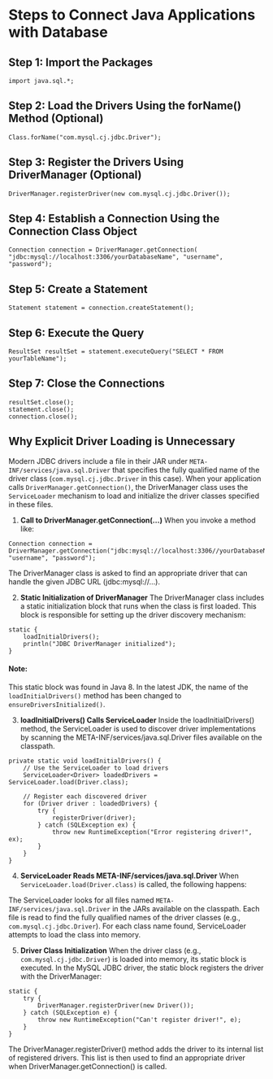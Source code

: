 
# Steps to Connect Java Applications with Database

## Step 1: Import the Packages
```
import java.sql.*;
```

## Step 2: Load the Drivers Using the forName() Method **(Optional)**

`Class.forName("com.mysql.cj.jdbc.Driver");`

## Step 3: Register the Drivers Using DriverManager **(Optional)**
`DriverManager.registerDriver(new com.mysql.cj.jdbc.Driver());`

## Step 4: Establish a Connection Using the Connection Class Object

`Connection connection = DriverManager.getConnection(
    "jdbc:mysql://localhost:3306/yourDatabaseName", "username", "password");`

## Step 5: Create a Statement

`Statement statement = connection.createStatement();`

## Step 6: Execute the Query

`ResultSet resultSet = statement.executeQuery("SELECT * FROM yourTableName");`


## Step 7: Close the Connections
```
resultSet.close();
statement.close();
connection.close();
```

## Why Explicit Driver Loading is Unnecessary


Modern JDBC drivers include a file in their JAR under `META-INF/services/java.sql.Driver`
that specifies the fully qualified name of the driver class (`com.mysql.cj.jdbc.Driver` in this case). 
When your application calls ``DriverManager.getConnection()``, the DriverManager class uses 
the `ServiceLoader` mechanism to load and initialize the driver classes specified in these files.


1. **Call to DriverManager.getConnection(...)**
When you invoke a method like:

```
Connection connection = DriverManager.getConnection("jdbc:mysql://localhost:3306//yourDatabaseName", "username", "password");
```
The DriverManager class is asked to find an appropriate driver that can handle the given JDBC URL (jdbc:mysql://...).

2. **Static Initialization of DriverManager**
The DriverManager class includes a static initialization block that runs when the class is first loaded. This block is responsible for setting up the driver discovery mechanism:

```
static {
    loadInitialDrivers();
    println("JDBC DriverManager initialized");
}
```
#### Note:

This static block was found in Java 8. In the latest JDK, the name of the `loadInitialDrivers()` method has been changed to `ensureDriversInitialized()`.




3. **loadInitialDrivers() Calls ServiceLoader**
Inside the loadInitialDrivers() method, the ServiceLoader is used to discover driver implementations by scanning the META-INF/services/java.sql.Driver files available on the classpath.

```
private static void loadInitialDrivers() {
    // Use the ServiceLoader to load drivers
    ServiceLoader<Driver> loadedDrivers = ServiceLoader.load(Driver.class);

    // Register each discovered driver
    for (Driver driver : loadedDrivers) {
        try {
            registerDriver(driver);
        } catch (SQLException ex) {
            throw new RuntimeException("Error registering driver!", ex);
        }
    }
}
```

4. **ServiceLoader Reads META-INF/services/java.sql.Driver**
When `ServiceLoader.load(Driver.class)` is called, the following happens:


The ServiceLoader looks for all files named `META-INF/services/java.sql.Driver` in the JARs available on the classpath.
Each file is read to find the fully qualified names of the driver classes (e.g., `com.mysql.cj.jdbc.Driver`).
For each class name found, ServiceLoader attempts to load the class into memory.

5. **Driver Class Initialization**
When the driver class (e.g., `com.mysql.cj.jdbc.Driver`) is loaded into memory, its static block is executed. In the MySQL JDBC driver, the static block registers the driver with the DriverManager:

```
static {
    try {
        DriverManager.registerDriver(new Driver());
    } catch (SQLException e) {
        throw new RuntimeException("Can't register driver!", e);
    }
}
```

The DriverManager.registerDriver() method adds the driver to its internal list of registered drivers. This list is then used to find an appropriate driver when DriverManager.getConnection() is called.
